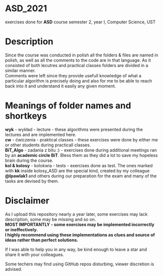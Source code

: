 # ASD_2021
exercises done for **ASD** course semester 2, year I, Computer Science, UST

# Description
Since the course was conducted in polish all the folders & files are named in polish, as well as all the comments to the code are in that language. 
As it consisted of both lecutres and practical classes folders are divided in a similar manner.  
Comments were left since they provide usefull knowledge of what a particular algorithm is precisely doing and also for me to be able to reach back into it and understand it easily any given moment.  

# Meanings of folder names and shortkeys
 **wyk** - wykład - lecture - these algorithms were presented during the lectures and are implemented here.  
 **cw** - ćwiczenia - praktical classes - these exercises were done by either me or other students during practicall classes.  
 **BiT_Algo** - zadania z bitu :) - exercises done during additional meetings ran by an **academic circle BiT**. Bless them as they did a lot to save my hopeless brain during the course.  
 **kol & kolosy** - kolokwia - tests - exercises done as test. The ones marked with **kk** inside kolosy_ASD are the special kind, created by my colleague **@lpawlak1** and others during our preparation for the exam and many of the tasks are devised by them.  
 
# Disclaimer
As I upload this repository nearly a year later, some exercises may lack description, some may be missing and so on.  
**MOST IMPORTANTLY - some exercises may be implemented incorrectly or ineffectively.**  
**I highly recommend using these implementations as clues and source of ideas rather than perfect solutions.**

If I was able to help you in any way, be kind enough to leave a star and share it with your colleagues.  
  
Some techers may find using GitHub repos disturbing, viewer discretion is advised.

